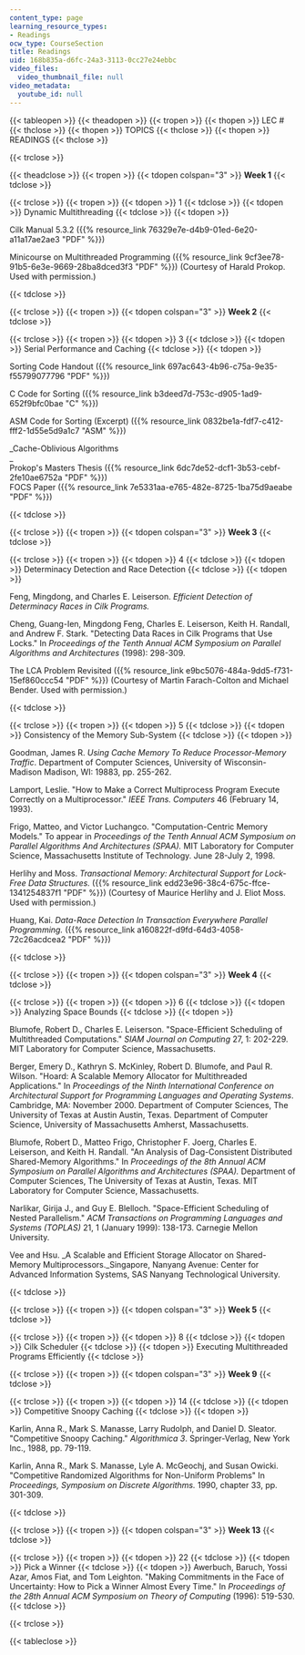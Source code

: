 ```yaml
---
content_type: page
learning_resource_types:
- Readings
ocw_type: CourseSection
title: Readings
uid: 168b835a-d6fc-24a3-3113-0cc27e24ebbc
video_files:
  video_thumbnail_file: null
video_metadata:
  youtube_id: null
---
```


{{< tableopen >}}
{{< theadopen >}}
{{< tropen >}}
{{< thopen >}}
LEC #
{{< thclose >}}
{{< thopen >}}
TOPICS
{{< thclose >}}
{{< thopen >}}
READINGS
{{< thclose >}}

{{< trclose >}}

{{< theadclose >}}
{{< tropen >}}
{{< tdopen colspan="3" >}}
**Week 1**
{{< tdclose >}}

{{< trclose >}}
{{< tropen >}}
{{< tdopen >}}
1
{{< tdclose >}}
{{< tdopen >}}
Dynamic Multithreading
{{< tdclose >}}
{{< tdopen >}}


Cilk Manual 5.3.2 ({{% resource_link 76329e7e-d4b9-01ed-6e20-a11a17ae2ae3 "PDF" %}})

Minicourse on Multithreaded Programming ({{% resource_link 9cf3ee78-91b5-6e3e-9669-28ba8dced3f3 "PDF" %}}) (Courtesy of Harald Prokop. Used with permission.)


{{< tdclose >}}

{{< trclose >}}
{{< tropen >}}
{{< tdopen colspan="3" >}}
**Week 2**
{{< tdclose >}}

{{< trclose >}}
{{< tropen >}}
{{< tdopen >}}
3
{{< tdclose >}}
{{< tdopen >}}
Serial Performance and Caching
{{< tdclose >}}
{{< tdopen >}}


Sorting Code Handout ({{% resource_link 697ac643-4b96-c75a-9e35-f55799077796 "PDF" %}})

C Code for Sorting ({{% resource_link b3deed7d-753c-d905-1ad9-652f9bfc0bae "C" %}})

ASM Code for Sorting (Excerpt) ({{% resource_link 0832be1a-fdf7-c412-fff2-1d55e5d9a1c7 "ASM" %}})

_Cache-Oblivious Algorithms  
_  
Prokop's Masters Thesis ({{% resource_link 6dc7de52-dcf1-3b53-cebf-2fe10ae6752a "PDF" %}})  
FOCS Paper ({{% resource_link 7e5331aa-e765-482e-8725-1ba75d9aeabe "PDF" %}})


{{< tdclose >}}

{{< trclose >}}
{{< tropen >}}
{{< tdopen colspan="3" >}}
**Week 3**
{{< tdclose >}}

{{< trclose >}}
{{< tropen >}}
{{< tdopen >}}
4
{{< tdclose >}}
{{< tdopen >}}
Determinacy Detection and Race Detection
{{< tdclose >}}
{{< tdopen >}}


Feng, Mingdong, and Charles E. Leiserson. _Efficient Detection of Determinacy Races in Cilk Programs._

Cheng, Guang-Ien, Mingdong Feng, Charles E. Leiserson, Keith H. Randall, and Andrew F. Stark. "Detecting Data Races in Cilk Programs that Use Locks." In _Proceedings of the Tenth Annual ACM Symposium on Parallel Algorithms and Architectures_ (1998): 298-309.

The LCA Problem Revisited ({{% resource_link e9bc5076-484a-9dd5-f731-15ef860ccc54 "PDF" %}}) (Courtesy of Martin Farach-Colton and Michael Bender. Used with permission.)


{{< tdclose >}}

{{< trclose >}}
{{< tropen >}}
{{< tdopen >}}
5
{{< tdclose >}}
{{< tdopen >}}
Consistency of the Memory Sub-System
{{< tdclose >}}
{{< tdopen >}}


Goodman, James R. _Using Cache Memory To Reduce Processor-Memory Traffic_. Department of Computer Sciences, University of Wisconsin-Madison Madison, WI: 19883, pp. 255-262.

Lamport, Leslie. "How to Make a Correct Multiprocess Program Execute Correctly on a Multiprocessor." _IEEE Trans. Computers_ 46 (February 14, 1993).

Frigo, Matteo, and Victor Luchangco. "Computation-Centric Memory Models." To appear in _Proceedings of the Tenth Annual ACM Symposium on Parallel Algorithms And Architectures (SPAA)._ MIT Laboratory for Computer Science, Massachusetts Institute of Technology. June 28-July 2, 1998.

Herlihy and Moss. _Transactional Memory: Architectural Support for Lock-Free Data Structures._ ({{% resource_link edd23e96-38c4-675c-ffce-1341254837f1 "PDF" %}}) (Courtesy of Maurice Herlihy and J. Eliot Moss. Used with permission.)

Huang, Kai. _Data-Race Detection In Transaction Everywhere Parallel Programming._ ({{% resource_link a160822f-d9fd-64d3-4058-72c26acdcea2 "PDF" %}})


{{< tdclose >}}

{{< trclose >}}
{{< tropen >}}
{{< tdopen colspan="3" >}}
**Week 4**
{{< tdclose >}}

{{< trclose >}}
{{< tropen >}}
{{< tdopen >}}
6
{{< tdclose >}}
{{< tdopen >}}
Analyzing Space Bounds
{{< tdclose >}}
{{< tdopen >}}


Blumofe, Robert D., Charles E. Leiserson. "Space-Efficient Scheduling of Multithreaded Computations." _SIAM Journal on Computing_ 27, 1: 202-229. MIT Laboratory for Computer Science, Massachusetts.

Berger, Emery D., Kathryn S. McKinley, Robert D. Blumofe, and Paul R. Wilson. "Hoard: A Scalable Memory Allocator for Multithreaded Applications." In _Proceedings of the Ninth International Conference on Architectural Support for Programming Languages and Operating Systems_. Cambridge, MA: November 2000. Department of Computer Sciences, The University of Texas at Austin Austin, Texas. Department of Computer Science, University of Massachusetts Amherst, Massachusetts.

Blumofe, Robert D., Matteo Frigo, Christopher F. Joerg, Charles E. Leiserson, and Keith H. Randall. "An Analysis of Dag-Consistent Distributed Shared-Memory Algorithms." In _Proceedings of the 8th Annual ACM Symposium on Parallel Algorithms and_ _Architectures (SPAA)._ Department of Computer Sciences, The University of Texas at Austin, Texas. MIT Laboratory for Computer Science, Massachusetts.

Narlikar, Girija J., and Guy E. Blelloch. "Space-Efficient Scheduling of Nested Parallelism." _ACM Transactions on Programming Languages and Systems (TOPLAS)_ 21, 1 (January 1999): 138-173. Carnegie Mellon University.

Vee and Hsu. _A Scalable and Efficient Storage Allocator on Shared-Memory Multiprocessors._Singapore, Nanyang Avenue: Center for Advanced Information Systems, SAS Nanyang Technological University.


{{< tdclose >}}

{{< trclose >}}
{{< tropen >}}
{{< tdopen colspan="3" >}}
**Week 5**
{{< tdclose >}}

{{< trclose >}}
{{< tropen >}}
{{< tdopen >}}
8
{{< tdclose >}}
{{< tdopen >}}
Cilk Scheduler
{{< tdclose >}}
{{< tdopen >}}
Executing Multithreaded Programs Efficiently
{{< tdclose >}}

{{< trclose >}}
{{< tropen >}}
{{< tdopen colspan="3" >}}
**Week 9**
{{< tdclose >}}

{{< trclose >}}
{{< tropen >}}
{{< tdopen >}}
14
{{< tdclose >}}
{{< tdopen >}}
Competitive Snoopy Caching
{{< tdclose >}}
{{< tdopen >}}


Karlin, Anna R., Mark S. Manasse, Larry Rudolph, and Daniel D. Sleator. "Competitive Snoopy Caching." _Algorithmica 3_. Springer-Verlag, New York Inc., 1988, pp. 79-119.

Karlin, Anna R., Mark S. Manasse, Lyle A. McGeochj, and Susan Owicki. "Competitive Randomized Algorithms for Non-Uniform Problems" In _Proceedings, Symposium on Discrete Algorithms._ 1990, chapter 33, pp. 301-309.


{{< tdclose >}}

{{< trclose >}}
{{< tropen >}}
{{< tdopen colspan="3" >}}
**Week 13**
{{< tdclose >}}

{{< trclose >}}
{{< tropen >}}
{{< tdopen >}}
22
{{< tdclose >}}
{{< tdopen >}}
Pick a Winner
{{< tdclose >}}
{{< tdopen >}}
Awerbuch, Baruch, Yossi Azar, Amos Fiat, and Tom Leighton. "Making Commitments in the Face of Uncertainty: How to Pick a Winner Almost Every Time." In _Proceedings of the 28th Annual ACM Symposium on Theory of Computing_ (1996): 519-530.
{{< tdclose >}}

{{< trclose >}}

{{< tableclose >}}